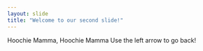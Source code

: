 ```yaml
---
layout: slide
title: "Welcome to our second slide!"
---
```

Hoochie Mamma, Hoochie Mamma
Use the left arrow to go back!
